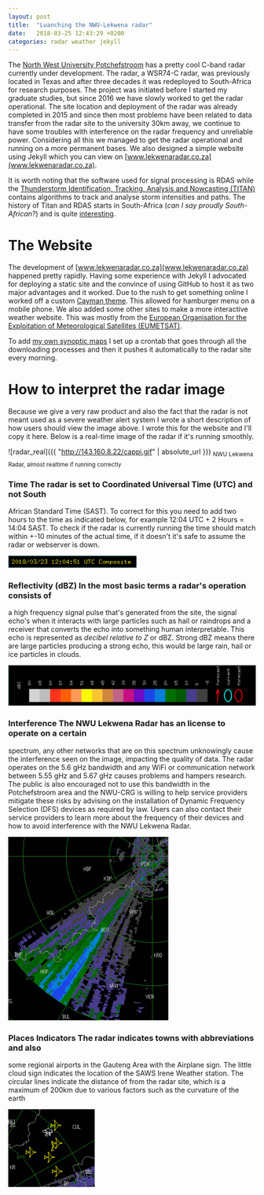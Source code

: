 ```yaml
---
layout: post
title:  "Luanching the NWU-Lekwena radar"
date:   2018-03-25 12:43:29 +0200
categories: radar weather jekyll 
---
```


The [North West University Potchefstroom](www.nwu.ac.za) has a pretty cool
C-band radar currently under development. The radar, a WSR74-C radar, was
previously located in Texas and after three decades it was redeployed to
South-Africa for research purposes. The project was initiated before I started
my graduate studies, but since 2016 we have slowly worked to get the radar
operational. The site location and deployment of the radar was already
completed in 2015 and since then most problems have been related to data
transfer from the radar site to the university 30km away, we continue to have
some troubles with interference on the radar frequency and unreliable power.
Considering all this we managed to get the radar operational and running on
a more permanent bases. We also designed a simple website using Jekyll which
you can view on [www.lekwenaradar.co.za](www.lekwenaradar.co.za).

It is worth noting that the software used for signal processing is RDAS while
the [Thunderstorm Identification, Tracking, Analysis and Nowcasting
(TITAN)](http://www.ral.ucar.edu/projects/titan/home/) contains algorithms to
track and analyse storm intensities and paths. The history of Titan and RDAS
starts in South-Africa (*can I say proudly South-African?*) and is quite
[interesting](http://www.ral.ucar.edu/projects/titan/home/history.php).

# The Website
The development of [www.lekwenaradar.co.za](www.lekwenaradar.co.za) happened
pretty rapidly. Having some experience with Jekyll I advocated for deploying
a static site and the convince of using GitHub to host it as two major
advantages and it worked. Due to the rush to get something online I worked off
a custom [Cayman theme](https://github.com/lorepirri/cayman-blog). This allowed
for hamburger menu on a mobile phone. We also added some other sites to make
a more interactive weather website. This was mostly from the [European
Organisation for the Exploitation of Meteorological Satellites
(EUMETSAT)](https://www.eumetsat.int/website/home/index.html).

To add [my own synoptic
maps](https://www.hennohavenga.com/weather/bash/gmt/2018/01/28/forecasting-weather-with-bash-and-other-linux-tools.html)
I set up a crontab that goes through all the downloading processes and then it
pushes it automatically to the radar site every morning.

# How to interpret the radar image
Because we give a very raw product and also the fact that the radar is not
meant used as a severe weather alert system I wrote a short description of how
users should view the image above. I wrote this for the website and I'll copy
it here. Below is a real-time image of the radar if it's running smoothly.

![radar_real]({{ "http://143.160.8.22/cappi.gif" | absolute_url }}) <sub>NWU
Lekwena Radar, almost realtime if running correctly </sub>

### Time The radar is set to Coordinated Universal Time (UTC) and not South
African Standard Time (SAST). To correct for this you need to add two hours to
the time as indicated below, for example 12:04 UTC + 2 Hours = 14:04 SAST. To
check if the radar is currently running the time should match within +-10
minutes of the actual time, if it doesn't it's safe to assume the radar or
webserver is down.

![radar_time](/assets/images/radar/RadarTime.png)

### Reflectivity (dBZ) In the most basic terms a radar's operation consists of
a high frequency signal pulse that's generated from the site, the signal echo's
when it interacts with large particles such as hail or raindrops and a receiver
that converts the echo into something human interpretable. This echo is
represented as *decibel relative to Z* or dBZ. Strong dBZ means there are large
particles producing a strong echo, this would be large rain, hail or ice
particles in clouds.

![radar_bdz](/assets/images/radar/RadarDBZ.png)

### Interference The NWU Lekwena Radar has an license to operate on a certain
spectrum, any other networks that are on this spectrum unknowingly cause the
interference seen on the image, impacting the quality of data. The radar
operates on the 5.6 gHz bandwidth and any WiFi or communication network between
5.55 gHz and 5.67 gHz causes problems and hampers research. The public is also
encouraged not to use this bandwidth in the Potchefstroom area and the NWU-CRG
is willing to help service providers mitigate these risks by advising on the
installation of Dynamic Frequency Selection (DFS) devices as required by law.
Users can also contact their service providers to learn more about the
frequency of their devices and how to avoid interference with the NWU Lekwena
Radar.

![radar_interference](/assets/images/radar/RadarInterf.png)

### Places Indicators The radar indicates towns with abbreviations and also
some regional airports in the Gauteng Area with the Airplane sign. The little
cloud sign indicates the location of the SAWS Irene Weather station. The
circular lines indicate the distance of from the radar site, which is a maximum
of 200km due to various factors such as the curvature of the earth

![radar_interference](/assets/images/radar/RadarAirports.png)

